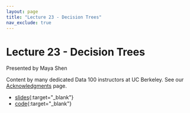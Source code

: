 ```yaml
---
layout: page
title: "Lecture 23 - Decision Trees"
nav_exclude: true
---
```


# Lecture 23 - Decision Trees

Presented by Maya Shen

Content by many dedicated Data 100 instructors at UC Berkeley. See our [Acknowledgments](../../acks) page.

- [slides](https://docs.google.com/presentation/d/1ia7iRZO1V49b-LRQCX_4DaHlQky_B0sKV3lP3BvPEL8/edit?usp=sharing){:target="_blank"}
- [code](https://data100.datahub.berkeley.edu/hub/user-redirect/git-pull?repo=https%3A%2F%2Fgithub.com%2FDS-100%2Fsu24-materials&urlpath=lab%2Ftree%2Fsu24-materials%2Flecture%2Flec23%2Flec23-su24.ipynb&branch=main){:target="_blank"}
<!-- - [recording](https://bcourses.berkeley.edu/courses/1535115/external_tools/90481){:target="_blank"} -->
